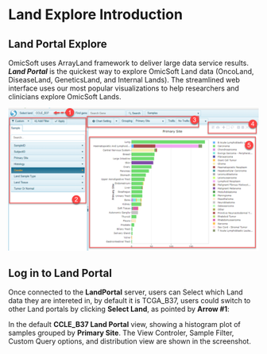 # Land Explore Introduction

## Land Portal Explore

OmicSoft uses ArrayLand framework to deliver large data service results. ***Land Portal*** is the quickest way to explore OmicSoft Land data (OncoLand, DiseaseLand, GeneticsLand, and Internal Lands). The streamlined web interface uses our most popular visualizations to help researchers and clinicians explore OmicSoft Lands.

![LandPortal001_png](../images/LandportalExplore.png)


## Log in to Land Portal

Once connected to the **LandPortal** server, users can Select which Land data they are intereted in, by default it is TCGA_B37, users could switch to other Land portals by clicking **Select Land**, as pointed by **Arrow #1**:

In the default **CCLE_B37 Land Portal** view, showing a histogram plot of samples grouped by **Primary Site**. The View Controler, Sample Filter, Custom Query options, and distribution view are shown in the screenshot.
